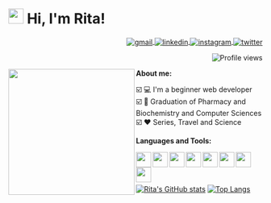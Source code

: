 <h1> <img src="https://raw.githubusercontent.com/kaueMarques/kaueMarques/master/hi.gif" width="30px"> Hi, I'm Rita! </h1>

<p align="right">
<a href="rialf.ferreira@gmail.com" target="_blank">
 <img align="center" src="https://img.shields.io/badge/-Gmail-05122A?style=flat&logo=gmail" alt="gmail"/>
</a>
<a href="https://www.linkedin.com/in/rita-ferr/" target="_blank">
  <img align="center" src="https://img.shields.io/badge/-LinkedIn-05122A?style=flat&logo=linkedin" alt="linkedin"/>
</a>
<a href="https://www.instagram.com/_leopis/" target="_blank">
 <img align="center" src="https://img.shields.io/badge/-Instagram-05122A?style=flat&logo=instagram" alt="instagram"/>
</a>
<a href="https://twitter.com/RitaFer82562874" target="_blank">
  <img align="center" src="https://img.shields.io/badge/-Twitter-05122A?style=flat&logo=twitter" alt="twitter"/>  
</a>
<p align="right"> <img src="https://komarev.com/ghpvc/?username=RitaFer&color=red&style=flat" alt="Profile views" /> </p>
<img align="left" src="https://c.tenor.com/Zjx4IpPncygAAAAi/yay-cute.gif" width="250">
 
**About me:**

☑️ 💻 I'm a beginner web developer 
<br>
☑️ 📝 Graduation of Pharmacy and Biochemistry and Computer Sciences
<br>
☑️ ♥ Series, Travel and Science

**Languages and Tools:**

<img align="left" height="30" src="https://cdn.pixabay.com/photo/2017/08/05/11/16/logo-2582748_960_720.png">
<img align="left" height="30" src="https://cdn.pixabay.com/photo/2017/08/05/11/16/logo-2582747_960_720.png">
<img align="left" height="30" src="https://sass-lang.com/assets/img/logos/logo-b6e1ef6e.svg">
<img align="left" height="30" src="https://logospng.org/download/javascript/logo-javascript-1024.png">
<img align="left" height="30" src="https://cdn.iconscout.com/icon/free/png-256/node-js-3628954-3030179.png">
<img align="left" height="30" src="https://victorvhpg.github.io/minicurso-react.js/slides/img/logo.png">
<img align="left" height="30" src="https://upload.wikimedia.org/wikipedia/commons/thumb/9/95/Vue.js_Logo_2.svg/555px-Vue.js_Logo_2.svg.png">
<img align="left" height="30" src="https://www.ifpe.edu.br/campus/palmares/noticias/curso-de-extensao-em-java/javalogo.png/@@images/4ba63826-fe43-497e-a152-7b03d6b4b49c.png">

<br>
<br>
<br>

[![Rita's GitHub stats](https://github-readme-stats.vercel.app/api?username=RitaFer&theme=graywhite&hide_border=true&show_icons=true&hide=stars,issues)](https://github.com/anuraghazra/github-readme-stats)
[![Top Langs](https://github-readme-stats.vercel.app/api/top-langs/?username=RitaFer&layout=compact&title_color=000&hide_border=true&hide=html)](https://github.com/t-heu/github-readme-stats)
